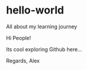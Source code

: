 # hello-world
All about my learning journey

Hi People!

Its cool exploring Github here...

Regards,
Alex
